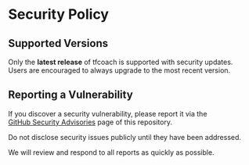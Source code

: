 # Security Policy

## Supported Versions

Only the **latest release** of tfcoach is supported with security updates.  
Users are encouraged to always upgrade to the most recent version.

## Reporting a Vulnerability

If you discover a security vulnerability, please report it via the  
[GitHub Security Advisories](https://github.com/Marcel2603/tfcoach/security/advisories) page of this repository.

Do not disclose security issues publicly until they have been addressed.

We will review and respond to all reports as quickly as possible.
